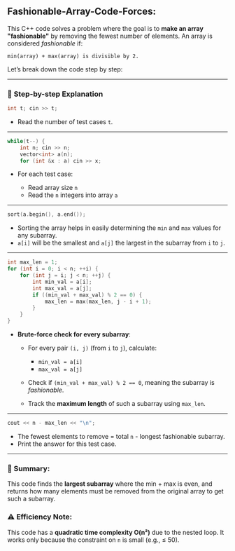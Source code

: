 ﻿## Fashionable-Array-Code-Forces:

This C++ code solves a problem where the goal is to **make an array "fashionable"** by removing the fewest number of elements. An array is considered *fashionable* if:

```
min(array) + max(array) is divisible by 2.
```

Let’s break down the code step by step:

---

### 📌 **Step-by-step Explanation**

```cpp
int t; cin >> t;
```

* Read the number of test cases `t`.

---

```cpp
while(t--) {
    int n; cin >> n;
    vector<int> a(n);
    for (int &x : a) cin >> x;
```

* For each test case:

  * Read array size `n`
  * Read the `n` integers into array `a`

---

```cpp
sort(a.begin(), a.end());
```

* Sorting the array helps in easily determining the `min` and `max` values for any subarray.
* `a[i]` will be the smallest and `a[j]` the largest in the subarray from `i` to `j`.

---

```cpp
int max_len = 1;
for (int i = 0; i < n; ++i) {
    for (int j = i; j < n; ++j) {
        int min_val = a[i];
        int max_val = a[j];
        if ((min_val + max_val) % 2 == 0) {
            max_len = max(max_len, j - i + 1);
        }
    }
}
```

* **Brute-force check for every subarray**:

  * For every pair `(i, j)` (from `i` to `j`), calculate:

    * `min_val = a[i]`
    * `max_val = a[j]`
  * Check if `(min_val + max_val) % 2 == 0`, meaning the subarray is *fashionable*.
  * Track the **maximum length** of such a subarray using `max_len`.

---

```cpp
cout << n - max_len << "\n";
```

* The fewest elements to remove = total `n` - longest fashionable subarray.
* Print the answer for this test case.

---

### 🧠 Summary:

This code finds the **largest subarray** where the min + max is even, and returns how many elements must be removed from the original array to get such a subarray.

### ⚠️ Efficiency Note:

This code has a **quadratic time complexity O(n²)** due to the nested loop. It works only because the constraint on `n` is small (e.g., ≤ 50).

